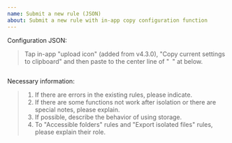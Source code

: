```yaml
---
name: Submit a new rule (JSON)
about: Submit a new rule with in-app copy configuration function
---
```


Configuration JSON:

> Tap in-app "upload icon" (added from v4.3.0), "Copy current settings to clipboard" and then paste to the center line of "``` ```" at below.

```

```

Necessary information:

> 1. If there are errors in the existing rules, please indicate.
> 2. If there are some functions not work after isolation or there are special notes, please explain.
> 3. If possible, describe the behavior of using storage.
> 4. To "Accessible folders" rules and "Export isolated files" rules, please explain their role.